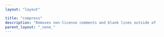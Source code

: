 ```yaml
---
layout: "layout"

title: "compress"
description: "Removes non-license comments and blank lines outside of `<pre>` tags for the provided content. Use as a root level layout to reduce file size."
parent_layout: "_none_"
---
```


